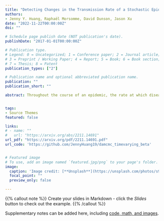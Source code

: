 ```yaml
---
title: "Detecting Changes in the Transmission Rate of a Stochastic Epidemic Model"
authors: 
- Jenny Y. Huang, Raphaël Morsomme, David Dunson, Jason Xu
date: "2022-11-22T00:00:00Z"
doi: ""

# Schedule page publish date (NOT publication's date).
publishDate: "2017-01-01T00:00:00Z"

# Publication type.
# Legend: 0 = Uncategorized; 1 = Conference paper; 2 = Journal article;
# 3 = Preprint / Working Paper; 4 = Report; 5 = Book; 6 = Book section;
# 7 = Thesis; 8 = Patent
publication_types: ["2"]

# Publication name and optional abbreviated publication name.
publication: ""
publication_short: ""

abstract: Throughout the course of an epidemic, the rate at which disease spreads varies with behavioral changes, the emergence of new disease variants, and the introduction of mitigation policies. Estimating such changes in transmission rates can help us better model and predict the dynamics of an epidemic, and provide insight into the efficacy of control and intervention strategies. We present a method for likelihood-based estimation of parameters in the stochastic SIR model under a time-inhomogeneous transmission rate comprised of piecewise constant components. In doing so, our method simultaneously learns change points in the transmission rate via a Markov chain Monte Carlo algorithm. The method targets the exact model posterior in a difficult missing data setting given only partially observed case counts over time. We validate performance on simulated data before applying our approach to data from an Ebola outbreak in Western Africa and COVID-19 outbreak on a university campus.


tags:
- Source Themes
featured: false

links:
# - name: ""
#   url: "https://arxiv.org/abs/2211.14691"
url_pdf: "https://arxiv.org/pdf/2211.14691.pdf"
url_code: 'https://github.com/JennyHuang19/damcmc_timevarying_beta'


# Featured image
# To use, add an image named `featured.jpg/png` to your page's folder. 
image:
  caption: 'Image credit: [**Unsplash**](https://unsplash.com/photos/s9CC2SKySJM)'
  focal_point: ""
  preview_only: false

---
```


{{% callout note %}}
Create your slides in Markdown - click the *Slides* button to check out the example.
{{% /callout %}}

Supplementary notes can be added here, including [code, math, and images](https://wowchemy.com/docs/writing-markdown-latex/).
